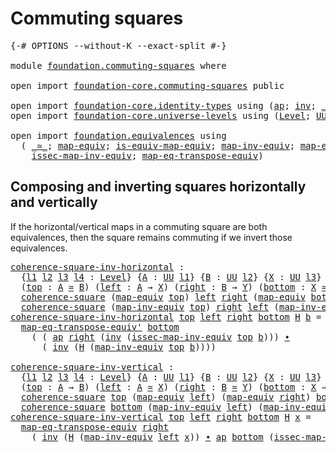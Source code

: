# Commuting squares

<pre class="Agda"><a id="30" class="Symbol">{-#</a> <a id="34" class="Keyword">OPTIONS</a> <a id="42" class="Pragma">--without-K</a> <a id="54" class="Pragma">--exact-split</a> <a id="68" class="Symbol">#-}</a>

<a id="73" class="Keyword">module</a> <a id="80" href="foundation.commuting-squares.html" class="Module">foundation.commuting-squares</a> <a id="109" class="Keyword">where</a>

<a id="116" class="Keyword">open</a> <a id="121" class="Keyword">import</a> <a id="128" href="foundation-core.commuting-squares.html" class="Module">foundation-core.commuting-squares</a> <a id="162" class="Keyword">public</a>

<a id="170" class="Keyword">open</a> <a id="175" class="Keyword">import</a> <a id="182" href="foundation-core.identity-types.html" class="Module">foundation-core.identity-types</a> <a id="213" class="Keyword">using</a> <a id="219" class="Symbol">(</a><a id="220" href="foundation-core.identity-types.html#4017" class="Function">ap</a><a id="222" class="Symbol">;</a> <a id="224" href="foundation-core.identity-types.html#2716" class="Function">inv</a><a id="227" class="Symbol">;</a> <a id="229" href="foundation-core.identity-types.html#2412" class="Function Operator">_∙_</a><a id="232" class="Symbol">)</a>
<a id="234" class="Keyword">open</a> <a id="239" class="Keyword">import</a> <a id="246" href="foundation-core.universe-levels.html" class="Module">foundation-core.universe-levels</a> <a id="278" class="Keyword">using</a> <a id="284" class="Symbol">(</a><a id="285" href="Agda.Primitive.html#597" class="Postulate">Level</a><a id="290" class="Symbol">;</a> <a id="292" href="foundation-core.universe-levels.html#222" class="Primitive">UU</a><a id="294" class="Symbol">;</a> <a id="296" href="Agda.Primitive.html#810" class="Primitive Operator">_⊔_</a><a id="299" class="Symbol">)</a>

<a id="302" class="Keyword">open</a> <a id="307" class="Keyword">import</a> <a id="314" href="foundation.equivalences.html" class="Module">foundation.equivalences</a> <a id="338" class="Keyword">using</a>
  <a id="346" class="Symbol">(</a> <a id="348" href="foundation-core.equivalences.html#1607" class="Function Operator">_≃_</a><a id="351" class="Symbol">;</a> <a id="353" href="foundation-core.equivalences.html#1807" class="Function">map-equiv</a><a id="362" class="Symbol">;</a> <a id="364" href="foundation-core.equivalences.html#1862" class="Function">is-equiv-map-equiv</a><a id="382" class="Symbol">;</a> <a id="384" href="foundation-core.equivalences.html#5022" class="Function">map-inv-equiv</a><a id="397" class="Symbol">;</a> <a id="399" href="foundation.equivalences.html#4849" class="Function">map-eq-transpose-equiv&#39;</a><a id="422" class="Symbol">;</a>
    <a id="428" href="foundation-core.equivalences.html#5105" class="Function">issec-map-inv-equiv</a><a id="447" class="Symbol">;</a> <a id="449" href="foundation.equivalences.html#3920" class="Function">map-eq-transpose-equiv</a><a id="471" class="Symbol">)</a>
</pre>
## Composing and inverting squares horizontally and vertically

If the horizontal/vertical maps in a commuting square are both equivalences, then the square remains commuting if we invert those equivalences.

<pre class="Agda"><a id="coherence-square-inv-horizontal"></a><a id="695" href="foundation.commuting-squares.html#695" class="Function">coherence-square-inv-horizontal</a> <a id="727" class="Symbol">:</a>
  <a id="731" class="Symbol">{</a><a id="732" href="foundation.commuting-squares.html#732" class="Bound">l1</a> <a id="735" href="foundation.commuting-squares.html#735" class="Bound">l2</a> <a id="738" href="foundation.commuting-squares.html#738" class="Bound">l3</a> <a id="741" href="foundation.commuting-squares.html#741" class="Bound">l4</a> <a id="744" class="Symbol">:</a> <a id="746" href="Agda.Primitive.html#597" class="Postulate">Level</a><a id="751" class="Symbol">}</a> <a id="753" class="Symbol">{</a><a id="754" href="foundation.commuting-squares.html#754" class="Bound">A</a> <a id="756" class="Symbol">:</a> <a id="758" href="foundation-core.universe-levels.html#222" class="Primitive">UU</a> <a id="761" href="foundation.commuting-squares.html#732" class="Bound">l1</a><a id="763" class="Symbol">}</a> <a id="765" class="Symbol">{</a><a id="766" href="foundation.commuting-squares.html#766" class="Bound">B</a> <a id="768" class="Symbol">:</a> <a id="770" href="foundation-core.universe-levels.html#222" class="Primitive">UU</a> <a id="773" href="foundation.commuting-squares.html#735" class="Bound">l2</a><a id="775" class="Symbol">}</a> <a id="777" class="Symbol">{</a><a id="778" href="foundation.commuting-squares.html#778" class="Bound">X</a> <a id="780" class="Symbol">:</a> <a id="782" href="foundation-core.universe-levels.html#222" class="Primitive">UU</a> <a id="785" href="foundation.commuting-squares.html#738" class="Bound">l3</a><a id="787" class="Symbol">}</a> <a id="789" class="Symbol">{</a><a id="790" href="foundation.commuting-squares.html#790" class="Bound">Y</a> <a id="792" class="Symbol">:</a> <a id="794" href="foundation-core.universe-levels.html#222" class="Primitive">UU</a> <a id="797" href="foundation.commuting-squares.html#741" class="Bound">l4</a><a id="799" class="Symbol">}</a>
  <a id="803" class="Symbol">(</a><a id="804" href="foundation.commuting-squares.html#804" class="Bound">top</a> <a id="808" class="Symbol">:</a> <a id="810" href="foundation.commuting-squares.html#754" class="Bound">A</a> <a id="812" href="foundation-core.equivalences.html#1607" class="Function Operator">≃</a> <a id="814" href="foundation.commuting-squares.html#766" class="Bound">B</a><a id="815" class="Symbol">)</a> <a id="817" class="Symbol">(</a><a id="818" href="foundation.commuting-squares.html#818" class="Bound">left</a> <a id="823" class="Symbol">:</a> <a id="825" href="foundation.commuting-squares.html#754" class="Bound">A</a> <a id="827" class="Symbol">→</a> <a id="829" href="foundation.commuting-squares.html#778" class="Bound">X</a><a id="830" class="Symbol">)</a> <a id="832" class="Symbol">(</a><a id="833" href="foundation.commuting-squares.html#833" class="Bound">right</a> <a id="839" class="Symbol">:</a> <a id="841" href="foundation.commuting-squares.html#766" class="Bound">B</a> <a id="843" class="Symbol">→</a> <a id="845" href="foundation.commuting-squares.html#790" class="Bound">Y</a><a id="846" class="Symbol">)</a> <a id="848" class="Symbol">(</a><a id="849" href="foundation.commuting-squares.html#849" class="Bound">bottom</a> <a id="856" class="Symbol">:</a> <a id="858" href="foundation.commuting-squares.html#778" class="Bound">X</a> <a id="860" href="foundation-core.equivalences.html#1607" class="Function Operator">≃</a> <a id="862" href="foundation.commuting-squares.html#790" class="Bound">Y</a><a id="863" class="Symbol">)</a> <a id="865" class="Symbol">→</a>
  <a id="869" href="foundation-core.commuting-squares.html#532" class="Function">coherence-square</a> <a id="886" class="Symbol">(</a><a id="887" href="foundation-core.equivalences.html#1807" class="Function">map-equiv</a> <a id="897" href="foundation.commuting-squares.html#804" class="Bound">top</a><a id="900" class="Symbol">)</a> <a id="902" href="foundation.commuting-squares.html#818" class="Bound">left</a> <a id="907" href="foundation.commuting-squares.html#833" class="Bound">right</a> <a id="913" class="Symbol">(</a><a id="914" href="foundation-core.equivalences.html#1807" class="Function">map-equiv</a> <a id="924" href="foundation.commuting-squares.html#849" class="Bound">bottom</a><a id="930" class="Symbol">)</a> <a id="932" class="Symbol">→</a>
  <a id="936" href="foundation-core.commuting-squares.html#532" class="Function">coherence-square</a> <a id="953" class="Symbol">(</a><a id="954" href="foundation-core.equivalences.html#5022" class="Function">map-inv-equiv</a> <a id="968" href="foundation.commuting-squares.html#804" class="Bound">top</a><a id="971" class="Symbol">)</a> <a id="973" href="foundation.commuting-squares.html#833" class="Bound">right</a> <a id="979" href="foundation.commuting-squares.html#818" class="Bound">left</a> <a id="984" class="Symbol">(</a><a id="985" href="foundation-core.equivalences.html#5022" class="Function">map-inv-equiv</a> <a id="999" href="foundation.commuting-squares.html#849" class="Bound">bottom</a><a id="1005" class="Symbol">)</a>
<a id="1007" href="foundation.commuting-squares.html#695" class="Function">coherence-square-inv-horizontal</a> <a id="1039" href="foundation.commuting-squares.html#1039" class="Bound">top</a> <a id="1043" href="foundation.commuting-squares.html#1043" class="Bound">left</a> <a id="1048" href="foundation.commuting-squares.html#1048" class="Bound">right</a> <a id="1054" href="foundation.commuting-squares.html#1054" class="Bound">bottom</a> <a id="1061" href="foundation.commuting-squares.html#1061" class="Bound">H</a> <a id="1063" href="foundation.commuting-squares.html#1063" class="Bound">b</a> <a id="1065" class="Symbol">=</a>
  <a id="1069" href="foundation.equivalences.html#4849" class="Function">map-eq-transpose-equiv&#39;</a> <a id="1093" href="foundation.commuting-squares.html#1054" class="Bound">bottom</a>
    <a id="1104" class="Symbol">(</a> <a id="1106" class="Symbol">(</a> <a id="1108" href="foundation-core.identity-types.html#4017" class="Function">ap</a> <a id="1111" href="foundation.commuting-squares.html#1048" class="Bound">right</a> <a id="1117" class="Symbol">(</a><a id="1118" href="foundation-core.identity-types.html#2716" class="Function">inv</a> <a id="1122" class="Symbol">(</a><a id="1123" href="foundation-core.equivalences.html#5105" class="Function">issec-map-inv-equiv</a> <a id="1143" href="foundation.commuting-squares.html#1039" class="Bound">top</a> <a id="1147" href="foundation.commuting-squares.html#1063" class="Bound">b</a><a id="1148" class="Symbol">)))</a> <a id="1152" href="foundation-core.identity-types.html#2412" class="Function Operator">∙</a>
      <a id="1160" class="Symbol">(</a> <a id="1162" href="foundation-core.identity-types.html#2716" class="Function">inv</a> <a id="1166" class="Symbol">(</a><a id="1167" href="foundation.commuting-squares.html#1061" class="Bound">H</a> <a id="1169" class="Symbol">(</a><a id="1170" href="foundation-core.equivalences.html#5022" class="Function">map-inv-equiv</a> <a id="1184" href="foundation.commuting-squares.html#1039" class="Bound">top</a> <a id="1188" href="foundation.commuting-squares.html#1063" class="Bound">b</a><a id="1189" class="Symbol">))))</a>

<a id="coherence-square-inv-vertical"></a><a id="1195" href="foundation.commuting-squares.html#1195" class="Function">coherence-square-inv-vertical</a> <a id="1225" class="Symbol">:</a>
  <a id="1229" class="Symbol">{</a><a id="1230" href="foundation.commuting-squares.html#1230" class="Bound">l1</a> <a id="1233" href="foundation.commuting-squares.html#1233" class="Bound">l2</a> <a id="1236" href="foundation.commuting-squares.html#1236" class="Bound">l3</a> <a id="1239" href="foundation.commuting-squares.html#1239" class="Bound">l4</a> <a id="1242" class="Symbol">:</a> <a id="1244" href="Agda.Primitive.html#597" class="Postulate">Level</a><a id="1249" class="Symbol">}</a> <a id="1251" class="Symbol">{</a><a id="1252" href="foundation.commuting-squares.html#1252" class="Bound">A</a> <a id="1254" class="Symbol">:</a> <a id="1256" href="foundation-core.universe-levels.html#222" class="Primitive">UU</a> <a id="1259" href="foundation.commuting-squares.html#1230" class="Bound">l1</a><a id="1261" class="Symbol">}</a> <a id="1263" class="Symbol">{</a><a id="1264" href="foundation.commuting-squares.html#1264" class="Bound">B</a> <a id="1266" class="Symbol">:</a> <a id="1268" href="foundation-core.universe-levels.html#222" class="Primitive">UU</a> <a id="1271" href="foundation.commuting-squares.html#1233" class="Bound">l2</a><a id="1273" class="Symbol">}</a> <a id="1275" class="Symbol">{</a><a id="1276" href="foundation.commuting-squares.html#1276" class="Bound">X</a> <a id="1278" class="Symbol">:</a> <a id="1280" href="foundation-core.universe-levels.html#222" class="Primitive">UU</a> <a id="1283" href="foundation.commuting-squares.html#1236" class="Bound">l3</a><a id="1285" class="Symbol">}</a> <a id="1287" class="Symbol">{</a><a id="1288" href="foundation.commuting-squares.html#1288" class="Bound">Y</a> <a id="1290" class="Symbol">:</a> <a id="1292" href="foundation-core.universe-levels.html#222" class="Primitive">UU</a> <a id="1295" href="foundation.commuting-squares.html#1239" class="Bound">l4</a><a id="1297" class="Symbol">}</a>
  <a id="1301" class="Symbol">(</a><a id="1302" href="foundation.commuting-squares.html#1302" class="Bound">top</a> <a id="1306" class="Symbol">:</a> <a id="1308" href="foundation.commuting-squares.html#1252" class="Bound">A</a> <a id="1310" class="Symbol">→</a> <a id="1312" href="foundation.commuting-squares.html#1264" class="Bound">B</a><a id="1313" class="Symbol">)</a> <a id="1315" class="Symbol">(</a><a id="1316" href="foundation.commuting-squares.html#1316" class="Bound">left</a> <a id="1321" class="Symbol">:</a> <a id="1323" href="foundation.commuting-squares.html#1252" class="Bound">A</a> <a id="1325" href="foundation-core.equivalences.html#1607" class="Function Operator">≃</a> <a id="1327" href="foundation.commuting-squares.html#1276" class="Bound">X</a><a id="1328" class="Symbol">)</a> <a id="1330" class="Symbol">(</a><a id="1331" href="foundation.commuting-squares.html#1331" class="Bound">right</a> <a id="1337" class="Symbol">:</a> <a id="1339" href="foundation.commuting-squares.html#1264" class="Bound">B</a> <a id="1341" href="foundation-core.equivalences.html#1607" class="Function Operator">≃</a> <a id="1343" href="foundation.commuting-squares.html#1288" class="Bound">Y</a><a id="1344" class="Symbol">)</a> <a id="1346" class="Symbol">(</a><a id="1347" href="foundation.commuting-squares.html#1347" class="Bound">bottom</a> <a id="1354" class="Symbol">:</a> <a id="1356" href="foundation.commuting-squares.html#1276" class="Bound">X</a> <a id="1358" class="Symbol">→</a> <a id="1360" href="foundation.commuting-squares.html#1288" class="Bound">Y</a><a id="1361" class="Symbol">)</a> <a id="1363" class="Symbol">→</a>
  <a id="1367" href="foundation-core.commuting-squares.html#532" class="Function">coherence-square</a> <a id="1384" href="foundation.commuting-squares.html#1302" class="Bound">top</a> <a id="1388" class="Symbol">(</a><a id="1389" href="foundation-core.equivalences.html#1807" class="Function">map-equiv</a> <a id="1399" href="foundation.commuting-squares.html#1316" class="Bound">left</a><a id="1403" class="Symbol">)</a> <a id="1405" class="Symbol">(</a><a id="1406" href="foundation-core.equivalences.html#1807" class="Function">map-equiv</a> <a id="1416" href="foundation.commuting-squares.html#1331" class="Bound">right</a><a id="1421" class="Symbol">)</a> <a id="1423" href="foundation.commuting-squares.html#1347" class="Bound">bottom</a> <a id="1430" class="Symbol">→</a>
  <a id="1434" href="foundation-core.commuting-squares.html#532" class="Function">coherence-square</a> <a id="1451" href="foundation.commuting-squares.html#1347" class="Bound">bottom</a> <a id="1458" class="Symbol">(</a><a id="1459" href="foundation-core.equivalences.html#5022" class="Function">map-inv-equiv</a> <a id="1473" href="foundation.commuting-squares.html#1316" class="Bound">left</a><a id="1477" class="Symbol">)</a> <a id="1479" class="Symbol">(</a><a id="1480" href="foundation-core.equivalences.html#5022" class="Function">map-inv-equiv</a> <a id="1494" href="foundation.commuting-squares.html#1331" class="Bound">right</a><a id="1499" class="Symbol">)</a> <a id="1501" href="foundation.commuting-squares.html#1302" class="Bound">top</a>
<a id="1505" href="foundation.commuting-squares.html#1195" class="Function">coherence-square-inv-vertical</a> <a id="1535" href="foundation.commuting-squares.html#1535" class="Bound">top</a> <a id="1539" href="foundation.commuting-squares.html#1539" class="Bound">left</a> <a id="1544" href="foundation.commuting-squares.html#1544" class="Bound">right</a> <a id="1550" href="foundation.commuting-squares.html#1550" class="Bound">bottom</a> <a id="1557" href="foundation.commuting-squares.html#1557" class="Bound">H</a> <a id="1559" href="foundation.commuting-squares.html#1559" class="Bound">x</a> <a id="1561" class="Symbol">=</a>
  <a id="1565" href="foundation.equivalences.html#3920" class="Function">map-eq-transpose-equiv</a> <a id="1588" href="foundation.commuting-squares.html#1544" class="Bound">right</a>
    <a id="1598" class="Symbol">(</a> <a id="1600" href="foundation-core.identity-types.html#2716" class="Function">inv</a> <a id="1604" class="Symbol">(</a><a id="1605" href="foundation.commuting-squares.html#1557" class="Bound">H</a> <a id="1607" class="Symbol">(</a><a id="1608" href="foundation-core.equivalences.html#5022" class="Function">map-inv-equiv</a> <a id="1622" href="foundation.commuting-squares.html#1539" class="Bound">left</a> <a id="1627" href="foundation.commuting-squares.html#1559" class="Bound">x</a><a id="1628" class="Symbol">))</a> <a id="1631" href="foundation-core.identity-types.html#2412" class="Function Operator">∙</a> <a id="1633" href="foundation-core.identity-types.html#4017" class="Function">ap</a> <a id="1636" href="foundation.commuting-squares.html#1550" class="Bound">bottom</a> <a id="1643" class="Symbol">(</a><a id="1644" href="foundation-core.equivalences.html#5105" class="Function">issec-map-inv-equiv</a> <a id="1664" href="foundation.commuting-squares.html#1539" class="Bound">left</a> <a id="1669" href="foundation.commuting-squares.html#1559" class="Bound">x</a><a id="1670" class="Symbol">))</a>
</pre>